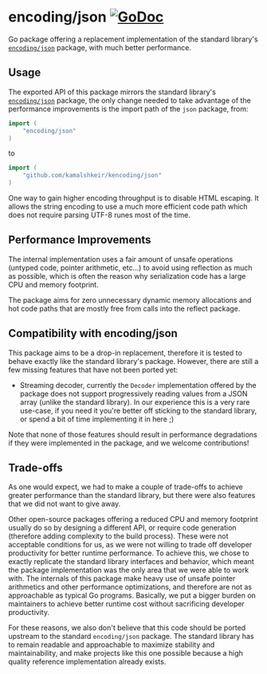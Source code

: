 # encoding/json [![GoDoc](https://godoc.org/github.com/kamalshkeir/kencoding/json?status.svg)](https://godoc.org/github.com/kamalshkeir/kencoding/json)

Go package offering a replacement implementation of the standard library's
[`encoding/json`](https://golang.org/pkg/encoding/json/) package, with much
better performance.

## Usage

The exported API of this package mirrors the standard library's
[`encoding/json`](https://golang.org/pkg/encoding/json/) package, the only
change needed to take advantage of the performance improvements is the import
path of the `json` package, from:
```go
import (
    "encoding/json"
)
```
to
```go
import (
    "github.com/kamalshkeir/kencoding/json"
)
```

One way to gain higher encoding throughput is to disable HTML escaping.
It allows the string encoding to use a much more efficient code path which
does not require parsing UTF-8 runes most of the time.

## Performance Improvements

The internal implementation uses a fair amount of unsafe operations (untyped
code, pointer arithmetic, etc...) to avoid using reflection as much as possible,
which is often the reason why serialization code has a large CPU and memory
footprint.

The package aims for zero unnecessary dynamic memory allocations and hot code
paths that are mostly free from calls into the reflect package.

## Compatibility with encoding/json

This package aims to be a drop-in replacement, therefore it is tested to behave
exactly like the standard library's package. However, there are still a few
missing features that have not been ported yet:

- Streaming decoder, currently the `Decoder` implementation offered by the
package does not support progressively reading values from a JSON array (unlike
the standard library). In our experience this is a very rare use-case, if you
need it you're better off sticking to the standard library, or spend a bit of
time implementing it in here ;)

Note that none of those features should result in performance degradations if
they were implemented in the package, and we welcome contributions!

## Trade-offs

As one would expect, we had to make a couple of trade-offs to achieve greater
performance than the standard library, but there were also features that we
did not want to give away.

Other open-source packages offering a reduced CPU and memory footprint usually
do so by designing a different API, or require code generation (therefore adding
complexity to the build process). These were not acceptable conditions for us,
as we were not willing to trade off developer productivity for better runtime
performance. To achieve this, we chose to exactly replicate the standard
library interfaces and behavior, which meant the package implementation was the
only area that we were able to work with. The internals of this package make
heavy use of unsafe pointer arithmetics and other performance optimizations,
and therefore are not as approachable as typical Go programs. Basically, we put
a bigger burden on maintainers to achieve better runtime cost without
sacrificing developer productivity.

For these reasons, we also don't believe that this code should be ported upstream
to the standard `encoding/json` package. The standard library has to remain
readable and approachable to maximize stability and maintainability, and make
projects like this one possible because a high quality reference implementation
already exists.
